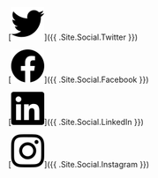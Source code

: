[![Twitter logo](twitter-black-30x30.svg)]({{ .Site.Social.Twitter }})

[![Facebook logo](facebook-black-30x30.svg)]({{ .Site.Social.Facebook }})

[![LinkedIn logo](linkedin-black-30x30.svg)]({{ .Site.Social.LinkedIn }})

[![Instagram logo](instagram-black-30x30.svg)]({{ .Site.Social.Instagram }})

